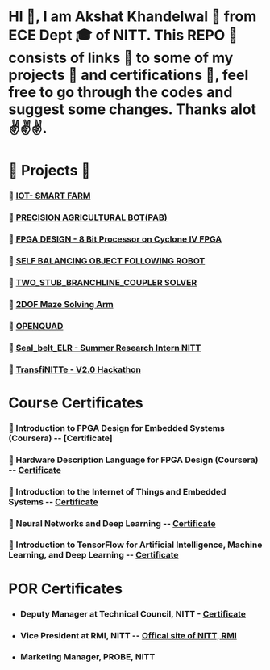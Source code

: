# HI :wave:, I am Akshat Khandelwal :boy: from ECE Dept :mortar_board: of NITT. This REPO :page_with_curl: consists of links :link: to some of my projects :robot: and certifications :scroll:, feel free to go through the codes and suggest some changes. Thanks alot:v::v::v:.

#
# :robot: Projects :robot:
### :robot: [IOT- SMART FARM](https://github.com/kakshat1205/IOT_Smart_Farm)

### :robot: [PRECISION AGRICULTURAL BOT(PAB)](https://github.com/kakshat1205/PAB)

### :robot: [FPGA DESIGN - 8 Bit Processor on Cyclone IV FPGA](https://github.com/kakshat1205/FPGA_Design)

### :robot: [SELF BALANCING OBJECT FOLLOWING ROBOT](https://github.com/kakshat1205/self-balancing-bot)

### :robot:  [TWO_STUB_BRANCHLINE_COUPLER SOLVER](https://github.com/kakshat1205/Two_Stub_Branchline-Coupler)

### :robot: [2DOF Maze Solving Arm](https://github.com/kakshat1205/Genesis-19)

### :robot: [OPENQUAD](https://github.com/kakshat1205/openquad)

### :robot: [Seal_belt_ELR - Summer Research Intern NITT](https://github.com/kakshat1205/Seat_Belt_ELR)

### :robot: [TransfiNITTe - V2.0 Hackathon](https://github.com/kakshat1205/TransfiNITTe-V2.0_Bosons)
#
# Course Certificates
 ### :scroll: Introduction to FPGA Design for Embedded Systems (Coursera) -- [Certificate]

 ### :scroll: Hardware Description Language for FPGA Design (Coursera) -- [Certificate](https://github.com/kakshat1205/Projects-Certificates/blob/main/FOLDER/Coursera%20JPCK58YCXD2S.pdf)

 ### :scroll: Introduction to the Internet of Things and Embedded Systems -- [Certificate](https://github.com/kakshat1205/Projects-Certificates/blob/main/FOLDER/Coursera%20H8X9NJYLJ85J.pdf)

 ### :scroll: Neural Networks and Deep Learning -- [Certificate](https://github.com/kakshat1205/Projects-Certificates/blob/main/FOLDER/Coursera%20Y7UC8AKRRR4J.pdf)

 ### :scroll: Introduction to TensorFlow for Artificial Intelligence, Machine Learning, and Deep Learning -- [Certificate](https://github.com/kakshat1205/Projects-Certificates/blob/main/FOLDER/Coursera%20859NHPKPHYEQ.pdf)

#
# POR Certificates
- ### Deputy Manager at Technical Council, NITT - [Certificate](https://github.com/kakshat1205/Projects-Certificates/blob/main/FOLDER/Akshat%20Khandelwal.pdf)


- ### Vice President at RMI, NITT -- [Offical site of NITT, RMI](http://rmi.nitt.edu/members.html)  

- ### Marketing Manager, PROBE, NITT




